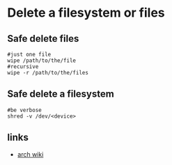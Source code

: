 # Delete a filesystem or files

## Safe delete files

```
#just one file
wipe /path/to/the/file
#recursive
wipe -r /path/to/the/files
```

## Safe delete a filesystem

```
#be verbose
shred -v /dev/<device>
```

## links

* [arch wiki](https://wiki.archlinux.org/index.php/Securely_wipe_disk#Overwrite_the_target)

